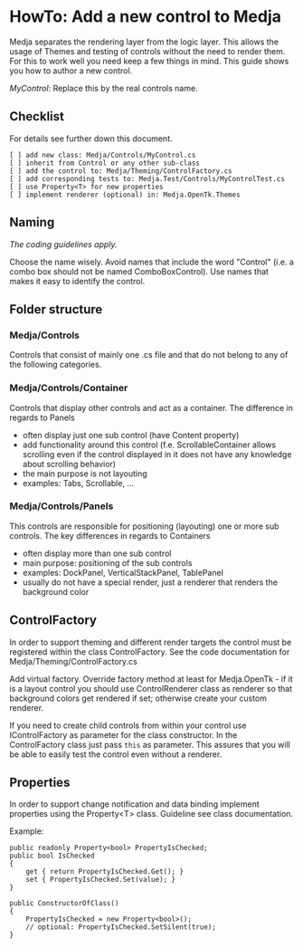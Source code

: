 # HowTo: Add a new control to Medja

Medja separates the rendering layer from the logic layer. This allows the usage of Themes and testing of controls without the need to render them. For this to work well you need keep a few things in mind. This guide shows you how to author a new control.

_MyControl:_ Replace this by the real controls name.

## Checklist

For details see further down this document.

```
[ ] add new class: Medja/Controls/MyControl.cs
[ ] inherit from Control or any other sub-class
[ ] add the control to: Medja/Theming/ControlFactory.cs
[ ] add corresponding tests to: Medja.Test/Controls/MyControlTest.cs
[ ] use Property<T> for new properties
[ ] implement renderer (optional) in: Medja.OpenTk.Themes
```

## Naming

_The coding guidelines apply._

Choose the name wisely. Avoid names that include the word "Control" (i.e. a combo box should not be named ComboBoxControl). Use names that makes it easy to identify the control.

## Folder structure

### Medja/Controls

Controls that consist of mainly one .cs file and that do not belong to any of the following categories.

### Medja/Controls/Container

Controls that display other controls and act as a container. The difference in regards to Panels

- often display just one sub control (have Content property)
- add functionality around this control (f.e. ScrollableContainer allows scrolling even if the control displayed in it does not have any knowledge about scrolling behavior)
- the main purpose is not layouting
- examples: Tabs, Scrollable, ...

### Medja/Controls/Panels

This controls are responsible for positioning (layouting) one or more sub controls. The key differences in regards to Containers

- often display more than one sub control
- main purpose: positioning of the sub controls
- examples: DockPanel, VerticalStackPanel, TablePanel
- usually do not have a special render, just a renderer that renders the background color

## ControlFactory

In order to support theming and different render targets the control must be registered within the class ControlFactory. See the code documentation for Medja/Theming/ControlFactory.cs

Add virtual factory.
Override factory method at least for Medja.OpenTk - if it is a layout control you should use ControlRenderer class as renderer so that background colors get rendered if set; otherwise create your custom renderer.

If you need to create child controls from within your control use IControlFactory as parameter for the class constructor. In the ControlFactory class just pass `this` as parameter. This assures that you will be able to easily test the control even without a renderer.

## Properties

In order to support change notification and data binding implement properties using the Property&lt;T&gt; class. Guideline see class documentation.

Example:
```
public readonly Property<bool> PropertyIsChecked;
public bool IsChecked
{
    get { return PropertyIsChecked.Get(); }
    set { PropertyIsChecked.Set(value); }
}

public ConstructorOfClass()
{
    PropertyIsChecked = new Property<bool>();
    // optional: PropertyIsChecked.SetSilent(true);
}
```
